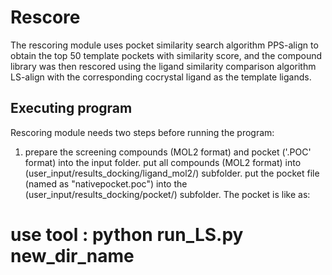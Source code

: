 # Rescore
The rescoring module uses pocket similarity search algorithm PPS-align to obtain the top 50 template pockets with similarity score, and the compound library was then rescored using the ligand similarity comparison algorithm LS-align with the corresponding cocrystal ligand as the template ligands.
## Executing program
Rescoring module needs two steps before running the program:
1. prepare the screening compounds (MOL2 format) and pocket ('.POC' format) into the input folder.
put all compounds (MOL2 format) into (user_input/results_docking/ligand_mol2/) subfolder.
put the pocket file (named as "nativepocket.poc") into the (user_input/results_docking/pocket/) subfolder.
The pocket is like as:



# use tool :  python run_LS.py new_dir_name
